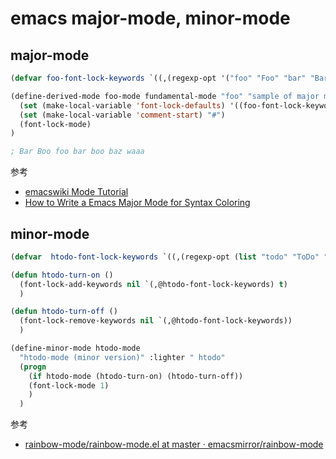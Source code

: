 # emacs major-mode, minor-mode

## major-mode

```lisp
(defvar foo-font-lock-keywords `((,(regexp-opt '("foo" "Foo" "bar" "Bar" "Boo" "boo")) . font-lock-keyword-face)))

(define-derived-mode foo-mode fundamental-mode "foo" "sample of major mode"
  (set (make-local-variable 'font-lock-defaults) '((foo-font-lock-keywords)))
  (set (make-local-variable 'comment-start) "#")
  (font-lock-mode)
)

; Bar Boo foo bar boo baz waaa
```

参考

- [emacswiki Mode Tutorial](https://www.emacswiki.org/emacs/ModeTutorial)
- [How to Write a Emacs Major Mode for Syntax Coloring](http://ergoemacs.org/emacs/elisp_syntax_coloring.html)


## minor-mode

```lisp
(defvar  htodo-font-lock-keywords `((,(regexp-opt (list "todo" "ToDo" "Todo" "TODO")) . font-lock-warning-face)))

(defun htodo-turn-on ()
  (font-lock-add-keywords nil `(,@htodo-font-lock-keywords) t)
  )

(defun htodo-turn-off ()
  (font-lock-remove-keywords nil `(,@htodo-font-lock-keywords))
  )

(define-minor-mode htodo-mode
  "htodo-mode (minor version)" :lighter " htodo"
  (progn
    (if htodo-mode (htodo-turn-on) (htodo-turn-off))
    (font-lock-mode 1)
    )
  )
```

参考

- [rainbow-mode/rainbow-mode.el at master · emacsmirror/rainbow-mode](
https://github.com/emacsmirror/rainbow-mode/blob/master/rainbow-mode.el)
